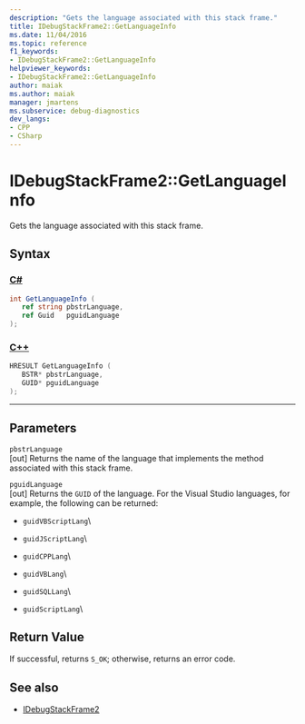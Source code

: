 ```yaml
---
description: "Gets the language associated with this stack frame."
title: IDebugStackFrame2::GetLanguageInfo
ms.date: 11/04/2016
ms.topic: reference
f1_keywords:
- IDebugStackFrame2::GetLanguageInfo
helpviewer_keywords:
- IDebugStackFrame2::GetLanguageInfo
author: maiak
ms.author: maiak
manager: jmartens
ms.subservice: debug-diagnostics
dev_langs:
- CPP
- CSharp
---
```

# IDebugStackFrame2::GetLanguageInfo


Gets the language associated with this stack frame.

## Syntax

### [C#](#tab/csharp)
```csharp
int GetLanguageInfo ( 
   ref string pbstrLanguage,
   ref Guid   pguidLanguage
);
```
### [C++](#tab/cpp)
```cpp
HRESULT GetLanguageInfo ( 
   BSTR* pbstrLanguage,
   GUID* pguidLanguage
);
```
---

## Parameters

`pbstrLanguage`\
[out] Returns the name of the language that implements the method associated with this stack frame.

`pguidLanguage`\
[out] Returns the `GUID` of the language. For the Visual Studio languages, for example, the following can be returned:

- `guidVBScriptLang`\

- `guidJScriptLang`\

- `guidCPPLang`\

- `guidVBLang`\

- `guidSQLLang`\

- `guidScriptLang`\

## Return Value

 If successful, returns `S_OK`; otherwise, returns an error code.

## See also

- [IDebugStackFrame2](../../../extensibility/debugger/reference/idebugstackframe2.md)
